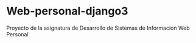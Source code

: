 # Web-personal-django3
Proyecto de la asignatura de Desarrollo de Sistemas de Informacion Web Personal
